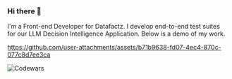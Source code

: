 ### Hi there 👋

I'm a Front-end Developer for Datafactz. I develop end-to-end test suites for our LLM Decision Intelligence Application. Below is a demo of my work.




https://github.com/user-attachments/assets/b71b9638-fd07-4ec4-870c-077c8d7ee3ca




![Codewars](https://github.r2v.ch/codewars?user=MatthewShindel)


<!--
**MatthewShindel/MatthewShindel** is a ✨ _special_ ✨ repository because its `README.md` (this file) appears on your GitHub profile.

Here are some ideas to get you started:

- 🔭 I’m currently working on ...
- 🌱 I’m currently learning ...
- 👯 I’m looking to collaborate on ...
- 🤔 I’m looking for help with ...
- 💬 Ask me about ...
- 📫 How to reach me: ...
- 😄 Pronouns: ...
- ⚡ Fun fact: ...
-->
